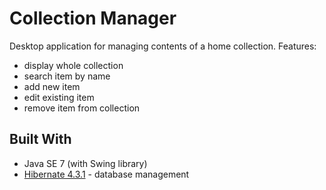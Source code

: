 # Collection Manager

Desktop application for managing contents of a home collection.
Features:
* display whole collection
* search item by name
* add new item
* edit existing item
* remove item from collection


## Built With

* Java SE 7 (with Swing library)
* [Hibernate 4.3.1](http://hibernate.org/) - database management

